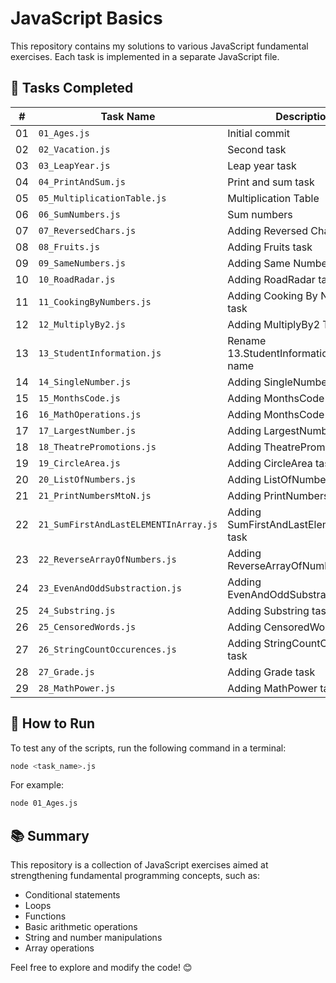 # JavaScript Basics

This repository contains my solutions to various JavaScript fundamental exercises. Each task is implemented in a separate JavaScript file.

## 📌 Tasks Completed

| #  | Task Name                             | Description                                 |
| -- | ------------------------------------- | ------------------------------------------- |
| 01 | `01_Ages.js`                          | Initial commit                              |
| 02 | `02_Vacation.js`                      | Second task                                 |
| 03 | `03_LeapYear.js`                      | Leap year task                              |
| 04 | `04_PrintAndSum.js`                   | Print and sum task                          |
| 05 | `05_MultiplicationTable.js`           | Multiplication Table                        |
| 06 | `06_SumNumbers.js`                    | Sum numbers                                 |
| 07 | `07_ReversedChars.js`                 | Adding Reversed Chars task                  |
| 08 | `08_Fruits.js`                        | Adding Fruits task                          |
| 09 | `09_SameNumbers.js`                   | Adding Same Numbers task                    |
| 10 | `10_RoadRadar.js`                     | Adding RoadRadar task                       |
| 11 | `11_CookingByNumbers.js`              | Adding Cooking By Numbers task              |
| 12 | `12_MultiplyBy2.js`                   | Adding MultiplyBy2 Task                     |
| 13 | `13_StudentInformation.js`            | Rename 13.StudentInformation.js to new name |
| 14 | `14_SingleNumber.js`                  | Adding SingleNumber Task                    |
| 15 | `15_MonthsCode.js`                    | Adding MonthsCode Task                      |
| 16 | `16_MathOperations.js`                | Adding MonthsCode Task                      |
| 17 | `17_LargestNumber.js`                 | Adding LargestNumber task                   |
| 18 | `18_TheatrePromotions.js`             | Adding TheatrePromotions task               |
| 19 | `19_CircleArea.js`                    | Adding CircleArea task                      |
| 20 | `20_ListOfNumbers.js`                 | Adding ListOfNumbers task                   |
| 21 | `21_PrintNumbersMtoN.js`              | Adding PrintNumbersMtoN task                |
| 22 | `21_SumFirstAndLastELEMENTInArray.js` | Adding SumFirstAndLastElementInArray task   |
| 23 | `22_ReverseArrayOfNumbers.js`         | Adding ReverseArrayOfNumbers task           |
| 24 | `23_EvenAndOddSubstraction.js`        | Adding EvenAndOddSubstraction task          |
| 25 | `24_Substring.js`                     | Adding Substring task                       |
| 26 | `25_CensoredWords.js`                 | Adding CensoredWords task                   |
| 27 | `26_StringCountOccurences.js`         | Adding StringCountOccurences task           |
| 28 | `27_Grade.js`                         | Adding Grade task                           |
| 29 | `28_MathPower.js`                     | Adding MathPower task                       |

## 🚀 How to Run

To test any of the scripts, run the following command in a terminal:

```sh
node <task_name>.js
```

For example:

```sh
node 01_Ages.js
```

## 📚 Summary

This repository is a collection of JavaScript exercises aimed at strengthening fundamental programming concepts, such as:

- Conditional statements
- Loops
- Functions
- Basic arithmetic operations
- String and number manipulations
- Array operations

Feel free to explore and modify the code! 😊
